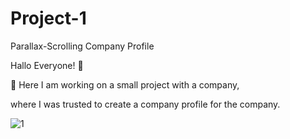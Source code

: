 # Project-1
Parallax-Scrolling Company Profile

Hallo Everyone! 👋 </br>
<p>
🔭 Here I am working on a small project with a company,</br>
 
 where I was trusted to create a company profile for the company.
</p>


![1](https://user-images.githubusercontent.com/93023359/195640374-f45dd8a5-7775-4705-8044-3a61c992f0e8.jpeg)
